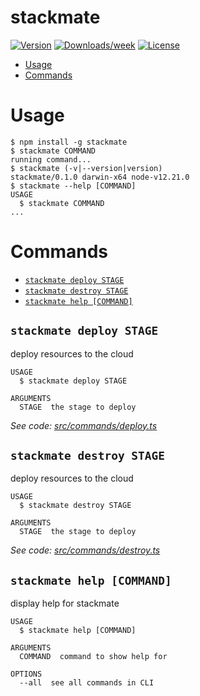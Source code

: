 stackmate
=========


[![Version](https://img.shields.io/npm/v/stackmate.svg)](https://npmjs.org/package/stackmate)
[![Downloads/week](https://img.shields.io/npm/dw/stackmate.svg)](https://npmjs.org/package/stackmate)
[![License](https://img.shields.io/npm/l/stackmate.svg)](https://github.com/falexandrou/stackmate-ce/blob/master/package.json)

<!-- toc -->
* [Usage](#usage)
* [Commands](#commands)
<!-- tocstop -->
# Usage
<!-- usage -->
```sh-session
$ npm install -g stackmate
$ stackmate COMMAND
running command...
$ stackmate (-v|--version|version)
stackmate/0.1.0 darwin-x64 node-v12.21.0
$ stackmate --help [COMMAND]
USAGE
  $ stackmate COMMAND
...
```
<!-- usagestop -->
# Commands
<!-- commands -->
* [`stackmate deploy STAGE`](#stackmate-deploy-stage)
* [`stackmate destroy STAGE`](#stackmate-destroy-stage)
* [`stackmate help [COMMAND]`](#stackmate-help-command)

## `stackmate deploy STAGE`

deploy resources to the cloud

```
USAGE
  $ stackmate deploy STAGE

ARGUMENTS
  STAGE  the stage to deploy
```

_See code: [src/commands/deploy.ts](https://github.com/stackmate-io/stackmate-ce/blob/v0.1.0/src/commands/deploy.ts)_

## `stackmate destroy STAGE`

deploy resources to the cloud

```
USAGE
  $ stackmate destroy STAGE

ARGUMENTS
  STAGE  the stage to deploy
```

_See code: [src/commands/destroy.ts](https://github.com/stackmate-io/stackmate-ce/blob/v0.1.0/src/commands/destroy.ts)_

## `stackmate help [COMMAND]`

display help for stackmate

```
USAGE
  $ stackmate help [COMMAND]

ARGUMENTS
  COMMAND  command to show help for

OPTIONS
  --all  see all commands in CLI
```
